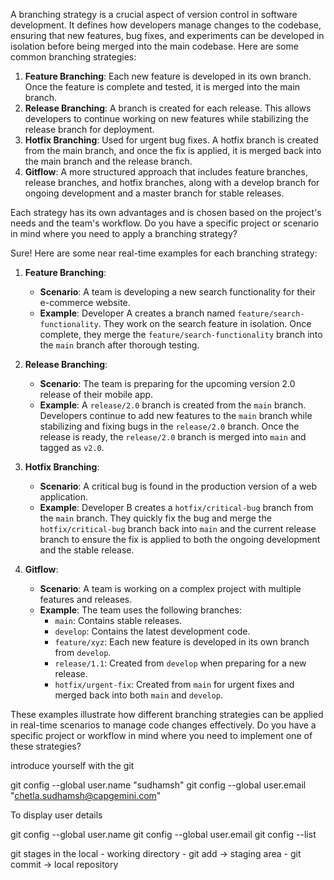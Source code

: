 A branching strategy is a crucial aspect of version control in software development. It defines how developers manage changes to the codebase, ensuring that new features, bug fixes, and experiments can be developed in isolation before being merged into the main codebase. Here are some common branching strategies:

1. **Feature Branching**: Each new feature is developed in its own branch. Once the feature is complete and tested, it is merged into the main branch.
2. **Release Branching**: A branch is created for each release. This allows developers to continue working on new features while stabilizing the release branch for deployment.
3. **Hotfix Branching**: Used for urgent bug fixes. A hotfix branch is created from the main branch, and once the fix is applied, it is merged back into the main branch and the release branch.
4. **Gitflow**: A more structured approach that includes feature branches, release branches, and hotfix branches, along with a develop branch for ongoing development and a master branch for stable releases.

Each strategy has its own advantages and is chosen based on the project's needs and the team's workflow. Do you have a specific project or scenario in mind where you need to apply a branching strategy?



Sure! Here are some near real-time examples for each branching strategy:

1. **Feature Branching**:
   - **Scenario**: A team is developing a new search functionality for their e-commerce website.
   - **Example**: Developer A creates a branch named `feature/search-functionality`. They work on the search feature in isolation. Once complete, they merge the `feature/search-functionality` branch into the `main` branch after thorough testing.

2. **Release Branching**:
   - **Scenario**: The team is preparing for the upcoming version 2.0 release of their mobile app.
   - **Example**: A `release/2.0` branch is created from the `main` branch. Developers continue to add new features to the `main` branch while stabilizing and fixing bugs in the `release/2.0` branch. Once the release is ready, the `release/2.0` branch is merged into `main` and tagged as `v2.0`.

3. **Hotfix Branching**:
   - **Scenario**: A critical bug is found in the production version of a web application.
   - **Example**: Developer B creates a `hotfix/critical-bug` branch from the `main` branch. They quickly fix the bug and merge the `hotfix/critical-bug` branch back into `main` and the current release branch to ensure the fix is applied to both the ongoing development and the stable release.

4. **Gitflow**:
   - **Scenario**: A team is working on a complex project with multiple features and releases.
   - **Example**: The team uses the following branches:
     - `main`: Contains stable releases.
     - `develop`: Contains the latest development code.
     - `feature/xyz`: Each new feature is developed in its own branch from `develop`.
     - `release/1.1`: Created from `develop` when preparing for a new release.
     - `hotfix/urgent-fix`: Created from `main` for urgent fixes and merged back into both `main` and `develop`.

These examples illustrate how different branching strategies can be applied in real-time scenarios to manage code changes effectively. Do you have a specific project or workflow in mind where you need to implement one of these strategies?



introduce yourself with the git

git config --global user.name "sudhamsh"
git config --global user.email "chetla.sudhamsh@capgemini.com"

To display user details

git config --global user.name
git config --global user.email
git config --list


git stages in the local - working directory - git add -> staging area - git commit ->  local repository   